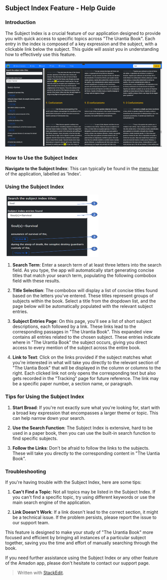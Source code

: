 ## Subject Index Feature - Help Guide

### Introduction

The Subject Index is a crucial feature of our application designed to provide you with quick access to specific topics across "The Urantia Book". Each entry in the index is composed of a key expression and the subject, with a clickable link below the subject. This guide will assist you in understanding how to effectively use this feature.

![The subjec index](images/Index.png)

### How to Use the Subject Index

**Navigate to the Subject Index**: This can typically be found in the [menu bar](menubar.md) of the application, labelled as 'Index'.

### Using the Subject Index

<img src="images/Index01.png" alt="Index contents" width="300" height="200" />

1.  **Search Term**: Enter a search term of at least three letters into the search field. As you type, the app will automatically start generating concise titles that match your search term, populating the following combobox field with these results.
    
2.  **Title Selection**: The combobox will display a list of concise titles found based on the letters you've entered. These titles represent groups of subjects within the book. Select a title from the dropdown list, and the page below will be automatically populated with the relevant subject entries.  
    
3.  **Subject Entries Page**: On this page, you'll see a list of short subject descriptions, each followed by a link. These links lead to the corresponding passages in "The Urantia Book". This expanded view contains all entries related to the chosen subject. These entries indicate where in "The Urantia Book" the subject occurs, giving you direct access to every mention of the subject across the entire book.
    
4.  **Link to Text**: Click on the links provided if the subject matches what you're interested in what will take you directly to the relevant section of "The Uantia Book" that will be displayed in the column or columns to the right. Each clicked link not only opens the corresponding text but also gets recorded in the "Tracking" page for future reference.  The link may be a specific paper number, a section name, or paragraph.
    

### Tips for Using the Subject Index

1.  **Start Broad**: If you're not exactly sure what you're looking for, start with a broad key expression that encompasses a larger theme or topic. This can help narrow down your search.
    
2.  **Use the Search Function**: The Subject Index is extensive, hard to be used in a paper book, then you can use the built-in search function to find specific subjects.
    
3.  **Follow the Links**: Don't be afraid to follow the links to the subjects. These will take you directly to the corresponding content in "The Uantia Book".
    

### Troubleshooting

If you're having trouble with the Subject Index, here are some tips:

1.  **Can't Find a Topic**: Not all topics may be listed in the Subject Index. If you can't find a specific topic, try using different keywords or use the main search engine of the application.
    
2.  **Link Doesn't Work**: If a link doesn't lead to the correct section, it might be a technical issue. If the problem persists, please report the issue to our support team.
    
This feature is designed to make your study of "The Urantia Book" more focused and efficient by bringing all instances of a particular subject together, saving you the time and effort of manually searching through the book.

If you need further assistance using the Subject Index or any other feature of the Amadon app, please don't hesitate to contact our support page.

> Written with [StackEdit](https://stackedit.io/).
<!--stackedit_data:
eyJoaXN0b3J5IjpbNDYxMTYyNTIyLC0xOTE5MzI1NzEsMTU2ND
UyNzM0MCw1MTU1MDc2OTUsLTE5ODUzMTk3NCwxMDQ1MzY3NjMy
XX0=
-->